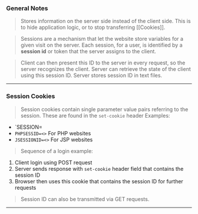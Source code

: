 
### General Notes

> Stores information on the server side instead of the client side.
> This is to hide application logic, or to stop transferring [[Cookies]].

> Sessions are a mechanism that let the website store variables for a given visit on the server.
> Each session, for a user, is identified by a **session id** or token that the server assigns to the client.

> Client can then present this ID to the server in every request, so the server recognizes the client.
> Server can retrieve the state of the client using this session ID. 
> Server stores session ID in text files.

---

### Session Cookies

> Session cookies contain single parameter value pairs referring to the session.
> These are found in the `set-cookie` header
> Examples:
* `SESSION=<session-ID>
* `PHPSESSID=<>` For PHP websites
* `JSESSIONID=<>` For JSP websites

>Sequence of a login example:
1. Client login using POST request
2. Server sends response with `set-cookie` header field that contains the session ID
3. Browser then uses this cookie that contains the session ID for further requests

> Session ID can also be transmitted via GET requests.

---
